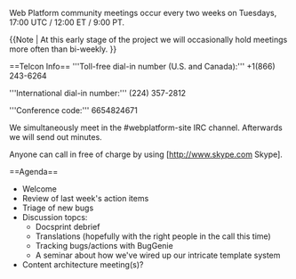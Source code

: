 Web Platform community meetings occur every two weeks on Tuesdays, 17:00 UTC / 12:00 ET / 9:00 PT. 

{{Note | At this early stage of the project we will occasionally hold meetings more often than bi-weekly. }}

==Telcon Info==
'''Toll-free dial-in number (U.S. and Canada):''' +1(866) 243-6264 

'''International dial-in number:''' (224) 357-2812

'''Conference code:''' 6654824671 

We simultaneously meet in the #webplatform-site IRC channel. Afterwards we will send out minutes.

Anyone can call in free of charge by using [http://www.skype.com Skype].

==Agenda==
<ul>
<li> Welcome
<li> Review of last week's action items
<li> Triage of new bugs
<li> Discussion topcs:
<ul>
<li>Docsprint debrief
<li>Translations (hopefully with the right people in the call this time)
<li>Tracking bugs/actions with BugGenie
<li>A seminar about how we've wired up our intricate template system
</ul>
<li>Content architecture meeting(s)?</li>
</ul>